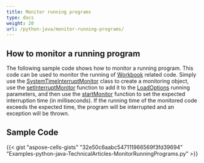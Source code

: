 ```yaml
---
title: Monitor running programs
type: docs
weight: 20
url: /python-java/monitor-running-programs/
---
```


## **How to monitor a running program**

The following sample code shows how to monitor a running program. This code can be used to monitor the running of [Workbook](https://reference.aspose.com/cells/python-java/asposecells.api/Workbook) related code. Simply use the [SystemTimeInterruptMonitor](https://reference.aspose.com/cells/python-java/asposecells.api/SystemTimeInterruptMonitor) class to create a monitoring object, use the [setInterruptMonitor](https://reference.aspose.com/cells/python-java/asposecells.api/loadoptions#InterruptMonitor) function to add it to the [LoadOptions](https://reference.aspose.com/cells/python-java/asposecells.api/LoadOptions) running parameters, and then use the [startMonitor](https://reference.aspose.com/cells/python-java/asposecells.api/systemtimeinterruptmonitor#startMonitor(int)) function to set the expected interruption time (in milliseconds). If the running time of the monitored code exceeds the expected time, the program will be interrupted and an exception will be thrown.

## **Sample Code**

{{< gist "aspose-cells-gists" "32e50c6aabc547111966569f3fd39694" "Examples-python-java-TechnicalArticles-MonitorRunningPrograms.py" >}}
